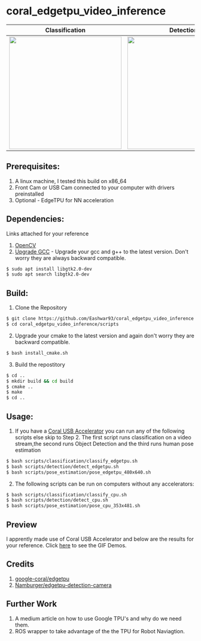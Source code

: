 # coral_edgetpu_video_inference

|Classification|Detection|Pose Estimation|
---------------|---------|---------------|
|<img src="https://github.com/Eashwar93/coral_edgetpu_video_inference/blob/master/gifs/classification.gif" width="300" height="300" />|<img src="https://github.com/Eashwar93/coral_edgetpu_video_inference/blob/master/gifs/detection.gif" width="300" height="300" />|<img src="https://github.com/Eashwar93/coral_edgetpu_video_inference/blob/master/gifs/pose.gif" width="300" height="300" />|



## Prerequisites:
1. A linux machine, I tested this build on x86_64
2. Front Cam or USB Cam connected to your computer with drivers preinstalled
3. Optional - EdgeTPU for NN acceleration
## Dependencies: 
Links attached for your reference
1. [OpenCV](https://linuxize.com/post/how-to-install-opencv-on-ubuntu-18-04/)
2. [Upgrade GCC](https://www.youtube.com/watch?v=vVzshfYSgRk) - Upgrade your gcc and g++ to the latest version. Don't worry they are always backward compatible.
```bash
$ sudo apt install libgtk2.0-dev
$ sudo apt search libgtk2.0-dev
```
## Build:
1. Clone the Repository
```bash
$ git clone https://github.com/Eashwar93/coral_edgetpu_video_inference.git
$ cd coral_edgetpu_video_inference/scripts
```
2. Upgrade your cmake to the latest version and again don't worry they are backward compatible.
```bash
$ bash install_cmake.sh
```
3. Build the repostitory
```bash
$ cd ..
$ mkdir build && cd build
$ cmake ..
$ make
$ cd ..
```
## Usage:
1. If you have a [Coral USB Accelerator](https://coral.ai/products/accelerator/) you can run any of the following scripts else skip to Step 2.
The first script runs classification on a video stream,the second runs Object Detection and the third runs human pose estimation 
```bash
$ bash scripts/classification/classify_edgetpu.sh
$ bash scripts/detection/detect_edgetpu.sh
$ bash scripts/pose_estimation/pose_edgetpu_480x640.sh
```
2. The following scripts can be run on computers without any accelerators:
```bash
$ bash scripts/classification/classify_cpu.sh
$ bash scripts/detection/detect_cpu.sh
$ bash scripts/pose_estimation/pose_cpu_353x481.sh
```
## Preview 
I apprently made use of Coral USB Accelerator and below are the results for your reference.
Click [here](https://github.com/Eashwar93/coral_edgetpu_video_inference/tree/master/gifs) to see the GIF Demos.

## Credits
1. [google-coral/edgetpu](https://github.com/google-coral/edgetpu)
2. [Namburger/edgetpu-detection-camera](https://github.com/Namburger/edgetpu-detection-camera/tree/master) 

## Further Work
1. A medium article on how to use Google TPU's and why do we need them.
2. ROS wrapper to take advantage of the the TPU for Robot Naviagtion.
